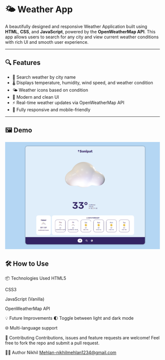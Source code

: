 # 🌤️ Weather App

A beautifully designed and responsive Weather Application built using **HTML**, **CSS**, and **JavaScript**, powered by the **OpenWeatherMap API**. This app allows users to search for any city and view current weather conditions with rich UI and smooth user experience.

---

## 🔍 Features

- 🌆 Search weather by city name
- 🌡️ Displays temperature, humidity, wind speed, and weather condition
- 🌤️ Weather icons based on condition
- 🎨 Modern and clean UI
- ⚡ Real-time weather updates via OpenWeatherMap API
- 📱 Fully responsive and mobile-friendly

---

## 🖼️ Demo

![Weather App Demo](demo.png)

## 🛠️ How to Use

📦 Technologies Used
HTML5

CSS3

JavaScript (Vanilla)

OpenWeatherMap API


💡 Future Improvements
🌓 Toggle between light and dark mode

🌐 Multi-language support

🤝 Contributing
Contributions, issues and feature requests are welcome!
Feel free to fork the repo and submit a pull request.

🙋‍♂️ Author
Nikhil Mehlan-nikhilmehlan1234@gmail.com

